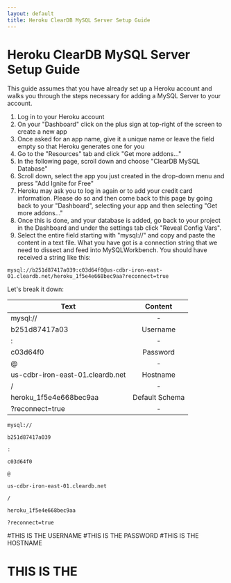 ```yaml
---
layout: default
title: Heroku ClearDB MySQL Server Setup Guide
---
```

# Heroku ClearDB MySQL Server Setup Guide

This guide assumes that you have already set up a Heroku account and walks you through the steps necessary for adding a MySQL Server to your account.

1. Log in to your Heroku account
2. On your "Dashboard" click on the plus sign at top-right of the screen to create a new app
3. Once asked for an app name, give it a unique name or leave the field empty so that Heroku generates one for you
4. Go to the "Resources" tab and click "Get more addons..."
5. In the following page, scroll down and choose "ClearDB MySQL Database"
6. Scroll down, select the app you just created in the drop-down menu and press "Add Ignite for Free"
7. Heroku may ask you to log in again or to add your credit card information. Please do so and then come back to this page by going back to your "Dashboard", selecting your app and then selecting "Get more addons..."
8. Once this is done, and your database is added, go back to your project in the Dashboard and under the settings tab click "Reveal Config Vars".
9. Select the entire field starting with "mysql://" and copy and paste the content in a text file. What you have got is a connection string that we need to dissect and feed into MySQLWorkbench. You should have received a string like this:

```
mysql://b251d87417a039:c03d64f0@us-cdbr-iron-east-01.cleardb.net/heroku_1f5e4e668bec9aa?reconnect=true
```

Let's break it down:

| __Text__                         |  __Content__   |
|----------------------------------|:--------------:|
| mysql://                         | -              |
| b251d87417a03                    | Username       |
| :                                | -              |
| c03d64f0                         | Password       |
| @                                | -              |
| us-cdbr-iron-east-01.cleardb.net | Hostname       |
| /                                | -              |
| heroku_1f5e4e668bec9aa           | Default Schema |
| ?reconnect=true                  | -              |




```
mysql://

b251d87417a039

:

c03d64f0

@

us-cdbr-iron-east-01.cleardb.net

/

heroku_1f5e4e668bec9aa

?reconnect=true
```

#THIS IS THE USERNAME
#THIS IS THE PASSWORD
#THIS IS THE HOSTNAME
# THIS IS THE

